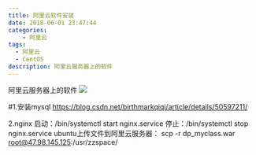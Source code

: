 ```yaml
---
title: 阿里云软件安装
date: 2018-06-01 23:47:44
categories:
    - 阿里云
tags:
  - 阿里云
  - CentOS
description: 阿里云服务器上的软件
---
```


阿里云服务器上的软件
![](/images/12564740_xl.jpg "")
<!--more-->
#1.安装mysql
https://blog.csdn.net/birthmarkqiqi/article/details/50597211/

2.nginx
启动：/bin/systemctl start nginx.service
停止：/bin/systemctl stop nginx.service
ubuntu上传文件到阿里云服务器：
scp -r dp_myclass.war root@47.98.145.125:/usr/zzspace/